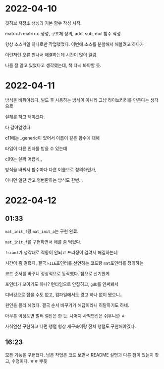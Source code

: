 # 2022-04-10
깃허브 저장소 생성과 기본 함수 작성 시작.

matrix.h matrix.c 생성, 구조체 정의, add, sub, mul 함수 작성

항상 소스파일 하나로만 작업했었다. 이번에 소스를 분할해서 해볼려고 하다가

이런저런 오류 만나서 해결하는데 시간이 많이 걸림.

나름 잘 알고 있었다고 생각했는데, 책 다시 봐야할 듯.

# 2022-04-11
방식을 바꿔야겠다. 빌드 후 사용하는 방식이 아니라 그냥 라이브러리를 만든다는 생각으로

설계를 하고 해야겠다.

다 갈아엎었다.

c11에는 _generic이 있어서 이름이 같은 함수에 대해

타입이 다른 인자를 받을 수 있는데

c99는 살짝 어렵네,,

방식을 바꿔서 함수마다 다른 이름으로 정의하던가,

아니면 일단 받고 형변환하는 방식도 한번...

# 2022-04-12
## 01:33
`mat_init_f`랑 `mat_init_a`는 구현 완료.

`mat_init_f`를 구현하면서 애를 좀 먹었다.

`fscanf`가 생각대로 작동이 안되고 프리징이 걸려서 해결하는데

시간이 좀 걸렸다. 결국 `FILE`포인터를 선언하는 코드랑 `mat`포인터를 정의하는

코드 순서를 바꾸니 정상적으로 동작했다. 참으로 신기한게

포인터가 꼬이기도 하나? 런타임으로 안잡히고, `gdb`를 안써봐서

디버깅으로 잡을 수도 없고, 컴파일에서도 경고 하나 없이 됐으니..

원인을 몰라 헤맸다. 결국 순서 바꾸기가 해답이라니 허탈하기도 하네.

아무튼 이정도면 벌써 절반은 한 듯. 나머지 사칙연산은 쉬우니깐 ㅎ

사칙연산 구현하고 나면 행렬 형상 재구축이랑 전치 행렬도 구현해야겠다.
## 16:23
모든 기능을 구현했다.
남은 작업은 코드 보면서 README 설명과 다른 점이 있는지 찾고, 수정이다.
ㅎㅎ 뿌듯
